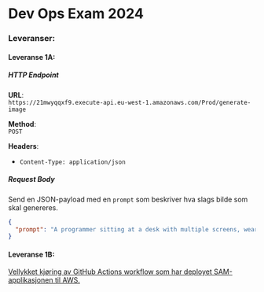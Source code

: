 # Dev Ops Exam 2024

### Leveranser:
#### Leveranse 1A:

##### HTTP Endpoint

**URL**:  
`https://21mwyqqxf9.execute-api.eu-west-1.amazonaws.com/Prod/generate-image`

**Method**:  
`POST`

**Headers**:
- `Content-Type: application/json`

##### Request Body
Send en JSON-payload med en `prompt` som beskriver hva slags bilde som skal genereres.

```json
{
  "prompt": "A programmer sitting at a desk with multiple screens, wearing a hoodie, with a cup of coffee by their side. Code is displayed on the screens, and there are sticky notes on the wall with programming-related reminders."
}
```

#### Leveranse 1B:
[Vellykket kjøring av GitHub Actions workflow som har deployet SAM-applikasjonen til AWS.](https://github.com/Svendzen/DevOpsExam2024/actions/runs/11801530824)
